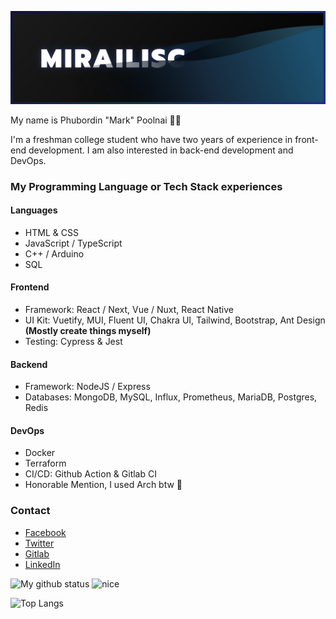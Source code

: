 ![banner](https://raw.githubusercontent.com/Mirailisc/Mirailisc/main/github_banner.svg)

My name is Phubordin "Mark" Poolnai 🧒🏽

I'm a freshman college student who have two years of experience in front-end development. I am also interested in back-end development and DevOps.

### My Programming Language or Tech Stack experiences
#### Languages
- HTML & CSS
- JavaScript / TypeScript
- C++ / Arduino
- SQL

#### Frontend
- Framework: React / Next, Vue / Nuxt, React Native
- UI Kit: Vuetify, MUI, Fluent UI, Chakra UI, Tailwind, Bootstrap, Ant Design **(Mostly create things myself)**
- Testing: Cypress & Jest

#### Backend
- Framework: NodeJS / Express
- Databases: MongoDB, MySQL, Influx, Prometheus, MariaDB, Postgres, Redis

#### DevOps
- Docker
- Terraform
- CI/CD: Github Action & Gitlab CI
- Honorable Mention, I used Arch btw 🗿

### Contact
- [Facebook](https://facebook.com/MirailiscLm)
- [Twitter](https://twitter.com/Mirailisc)
- [Gitlab](https://gitlab.com/Mirailisc)
- [LinkedIn](https://www.linkedin.com/in/phubordin/)

![My github status](https://github-readme-stats.vercel.app/api?username=mirailisc&show_icons=true&theme=tokyonight) <img src="https://media.tenor.com/pkDcBFnvuWoAAAAd/my-reaction-to-that-information-suisei.gif" alt="nice" width="200">

![Top Langs](https://github-readme-stats-git-masterrstaa-rickstaa.vercel.app/api/top-langs/?username=Mirailisc&theme=tokyonight)
